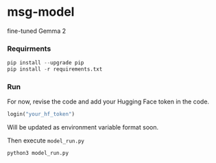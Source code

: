 # msg-model
fine-tuned Gemma 2



### Requirments

```python
pip install --upgrade pip
pip install -r requirements.txt
```

### Run

For now, revise the code and add your Hugging Face token in the code.
```python
login("your_hf_token")
```
Will be updated as environment variable format soon.

Then execute `model_run.py`
```zsh
python3 model_run.py
```